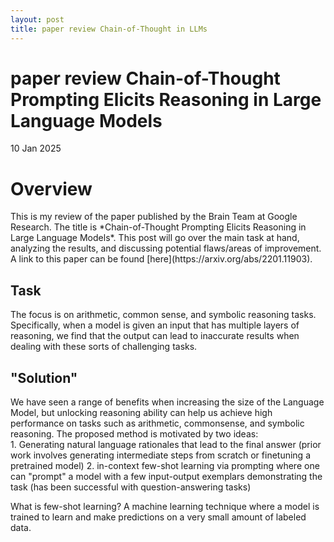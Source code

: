 ```yaml
---
layout: post
title: paper review Chain-of-Thought in LLMs
---
```


paper review Chain-of-Thought Prompting Elicits Reasoning in Large Language Models
================

<p class="meta">10 Jan 2025</p>

<h1>Overview</h1>
This is my review of the paper published by the Brain Team at Google Research. The title is *Chain-of-Thought Prompting Elicits Reasoning in Large Language Models*. This post will go over the main task at hand, analyzing the results, and discussing potential flaws/areas of improvement. A link to this paper can be found [here](https://arxiv.org/abs/2201.11903).

<h2>Task</h2>
The focus is on arithmetic, common sense, and symbolic reasoning tasks. Specifically, when a model is given an input that has multiple layers of reasoning, we find that the output can lead to inaccurate results when dealing with these sorts of challenging tasks. 

<h2>"Solution"</h2>
We have seen a range of benefits when increasing the size of the Language Model, but unlocking reasoning ability can help us achieve high performance on tasks such as arithmetic, commonsense, and symbolic reasoning. The proposed method is motivated by two ideas: <br>
1. Generating natural language rationales that lead to the final answer (prior work involves generating intermediate steps from scratch or finetuning a pretrained model)
2. in-context few-shot learning via prompting where one can "prompt" a model with a few input-output exemplars demonstrating the task (has been successful with question-answering tasks)

What is few-shot learning?
A machine learning technique where a model is trained to learn and make predictions on a very small amount of labeled data.